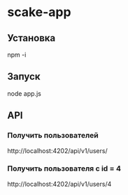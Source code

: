 # scake-app

## Установка
npm -i

## Запуск
node app.js

## API

### Получить пользователей
http://localhost:4202/api/v1/users/

### Получить пользователя с id = 4
http://localhost:4202/api/v1/users/4